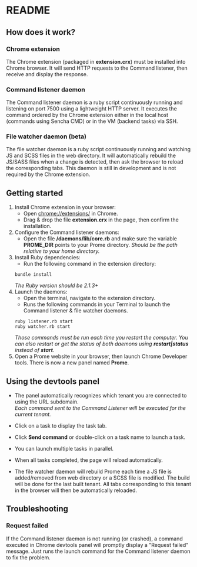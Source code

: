 # README

## How does it work?

### Chrome extension

The Chrome extension (packaged in **extension.crx**) must be installed into Chrome browser. It will send HTTP requests to the Command listener, then receive and display the response.

### Command listener daemon

The Command listener daemon is a ruby script continuously running and listening on port 7500 using a lightweight HTTP server. It executes the command ordered by the Chrome extension either in the local host (commands using Sencha CMD) or in the VM (backend tasks) via SSH.

### File watcher daemon (beta)

The file watcher daemon is a ruby script continuously running and watching JS and SCSS files in the web directory. It will automatically rebuild the JS/SASS files when a change is detected, then ask the browser to reload the corresponding tabs. This daemon is still in development and is not required by the Chrome extension.

## Getting started 

1. Install Chrome extension in your browser:
   * Open [chrome://extensions/](chrome://extensions/) in Chrome.
   * Drag & drop the file **extension.crx** in the page, then confirm the installation.
2. Configure the Command listener daemons:
   * Open the file **/daemons/lib/core.rb** and make sure the variable **PROME_DIR** points to your Prome directory.
   _Should be the path relative to your home directory._
3. Install Ruby dependencies:
   * Run the following command in the extension directory:
   ```
   bundle install
   ```
   _The Ruby version should be 2.1.3+_
4. Launch the daemons:
   * Open the terminal, navigate to the extension directory.
   * Runs the following commands in your Terminal to launch the Command listener & file watcher daemons.
   ```
   ruby listener.rb start
   ruby watcher.rb start
   ```
    _Those commands must be run each time you restart the computer. You can also restart or get the status of both daemons using **restart|status** instead of **start**._
5. Open a Prome website in your browser, then launch Chrome Developer tools. There is now a new panel named **Prome**.

## Using the devtools panel

* The panel automatically recognizes which tenant you are connected to using the URL subdomain.  
_Each command sent to the Command Listener will be executed for the current tenant._

* Click on a task to display the task tab.
* Click **Send command** or double-click on a task name to launch a task.
* You can launch multiple tasks in parallel.
* When all tasks completed, the page will reload automatically.
* The file watcher daemon will rebuild Prome each time a JS file is added/removed from web directory or a SCSS file is modified. The build will be done for the last built tenant. All tabs corresponding to this tenant in the browser will then be automatically reloaded.

## Troubleshooting

### Request failed

If the Command listener daemon is not running (or crashed), a command executed in Chrome devtools panel will promptly display a "Request failed" message. Just runs the launch command for the Command listener daemon to fix the problem.
